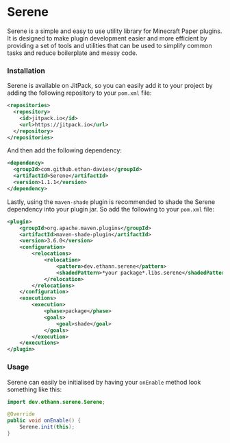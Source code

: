 # Serene
Serene is a simple and easy to use utility library for Minecraft Paper plugins. It is designed to make plugin development easier and more efficient by providing a set of tools and utilities that can be used to simplify common tasks and reduce boilerplate and messy code.

### Installation
Serene is available on JitPack, so you can easily add it to your project by adding the following repository to your `pom.xml` file:

```xml
<repositories>
  <repository>
    <id>jitpack.io</id>
    <url>https://jitpack.io</url>
  </repository>
</repositories>
```

And then add the following dependency:

```xml
<dependency>
  <groupId>com.github.ethan-davies</groupId>
  <artifactId>Serene</artifactId>
  <version>1.1.1</version>
</dependency>
```

Lastly, using the `maven-shade` plugin is recommended to shade the Serene dependency into your plugin jar.
So add the following to your `pom.xml` file:

```xml
<plugin>
    <groupId>org.apache.maven.plugins</groupId>
    <artifactId>maven-shade-plugin</artifactId>
    <version>3.6.0</version>
    <configuration>
        <relocations>
            <relocation>
                <pattern>dev.ethann.serene</pattern>
                <shadedPattern>*your package*.libs.serene</shadedPattern>
            </relocation>
        </relocations>
    </configuration>
    <executions>
        <execution>
            <phase>package</phase>
            <goals>
                <goal>shade</goal>
            </goals>
        </execution>
    </executions>
</plugin>
```

### Usage
Serene can easily be initialised by having your `onEnable` method look something like this:

```java
import dev.ethann.serene.Serene;

@Override
public void onEnable() {
    Serene.init(this);
}
```